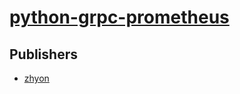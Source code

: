 # [python-grpc-prometheus](https://pypi.org/project/python-grpc-prometheus)



## Publishers
- [zhyon](https://pypi.org/user/zhyon)

